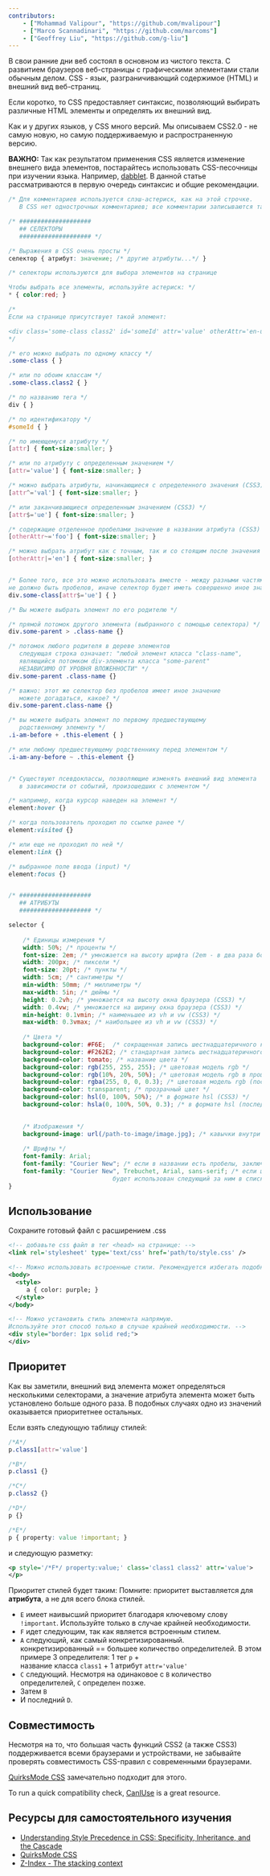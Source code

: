 ```yaml
---
contributors:
    - ["Mohammad Valipour", "https://github.com/mvalipour"]
    - ["Marco Scannadinari", "https://github.com/marcoms"]
    - ["Geoffrey Liu", "https://github.com/g-liu"]
---
```


В свои ранние дни веб состоял в основном из чистого текста. С развитием браузеров
веб-страницы с графическими элементами стали обычным делом.
CSS - язык, разграничивающий содержимое (HTML) и внешний вид веб-страниц.

Если коротко, то CSS предоставляет синтаксис, позволяющий выбирать различные
HTML элементы и определять их внешний вид.

Как и у других языков, у CSS много версий. Мы описываем CSS2.0 - не самую новую,
но самую поддерживаемую и распространенную версию.

**ВАЖНО:** Так как результатом применения CSS является изменение внешнего вида
элементов, постарайтесь использовать CSS-песочницы при изучении языка.
Например, [dabblet](http://dabblet.com/).
В данной статье рассматриваются в первую очередь синтаксис и общие рекомендации.


```css
/* Для комментариев используется слэш-астериск, как на этой строчке.
   В CSS нет однострочных комментариев; все комментарии записываются таким способом */

/* ####################
   ## СЕЛЕКТОРЫ
   #################### */

/* Выражения в CSS очень просты */
селектор { атрибут: значение; /* другие атрибуты...*/ }

/* селекторы используются для выбора элементов на странице

Чтобы выбрать все элементы, используйте астериск: */
* { color:red; }

/*
Если на странице присутствует такой элемент:

<div class='some-class class2' id='someId' attr='value' otherAttr='en-us foo bar' />
*/

/* его можно выбрать по одному классу */
.some-class { }

/* или по обоим классам */
.some-class.class2 { }

/* по названию тега */
div { }

/* по идентификатору */
#someId { }

/* по имеющемуся атрибуту */
[attr] { font-size:smaller; }

/* или по атрибуту с определенным значением */
[attr='value'] { font-size:smaller; }

/* можно выбрать атрибуты, начинающиеся с определенного значения (CSS3) */
[attr^='val'] { font-size:smaller; }

/* или заканчивающиеся определенным значением (CSS3) */
[attr$='ue'] { font-size:smaller; }

/* содержащие отделенное пробелами значение в названии атрибута (CSS3)  */
[otherAttr~='foo'] { font-size:smaller; }

/* можно выбрать атрибут как с точным, так и со стоящим после значения “-” (U+002D) */
[otherAttr|='en'] { font-size:smaller; }


/* Более того, все это можно использовать вместе - между разными частями
не должно быть пробелов, иначе селектор будет иметь совершенно иное значение  */
div.some-class[attr$='ue'] { }

/* Вы можете выбрать элемент по его родителю */

/* прямой потомок другого элемента (выбранного с помощью селектора) */
div.some-parent > .class-name {}

/* потомок любого родителя в дереве элементов
   следующая строка означает: "любой элемент класса "class-name",
   являющийся потомком div-элемента класса "some-parent"
   НЕЗАВИСИМО ОТ УРОВНЯ ВЛОЖЕННОСТИ" */
div.some-parent .class-name {}

/* важно: этот же селектор без пробелов имеет иное значение
   можете догадаться, какое? */
div.some-parent.class-name {}

/* вы можете выбрать элемент по первому предшествующему
   родственному элементу */
.i-am-before + .this-element { }

/* или любому предшествующему родственнику перед элементом */
.i-am-any-before ~ .this-element {}


/* Существуют псевдоклассы, позволяющие изменять внешний вид элемента
   в зависимости от событий, произошедших с элементом */

/* например, когда курсор наведен на элемент */
element:hover {}

/* когда пользователь проходил по ссылке ранее */
element:visited {}

/* или еще не проходил по ней */
element:link {}

/* выбранное поле ввода (input) */
element:focus {}


/* ####################
   ## АТРИБУТЫ
   #################### */

selector {
    
    /* Единицы измерения */
    width: 50%; /* проценты */
    font-size: 2em; /* умножается на высоту шрифта (2em - в два раза больше) */
    width: 200px; /* пиксели */
    font-size: 20pt; /* пункты */
    width: 5cm; /* сантиметры */
    min-width: 50mm; /* миллиметры */
    max-width: 5in; /* дюймы */
    height: 0.2vh; /* умножается на высоту окна браузера (CSS3) */
    width: 0.4vw; /* умножается на ширину окна браузера (CSS3) */
    min-height: 0.1vmin; /* наименьшее из vh и vw (CSS3) */
    max-width: 0.3vmax; /* наибольшее из vh и vw (CSS3) */
    
    /* Цвета */
    background-color: #F6E;  /* сокращенная запись шестнадцатеричного кода */
    background-color: #F262E2; /* стандартная запись шестнадцатеричного кода */
    background-color: tomato; /* название цвета */
    background-color: rgb(255, 255, 255); /* цветовая модель rgb */
    background-color: rgb(10%, 20%, 50%); /* цветовая модель rgb в процентах */
    background-color: rgba(255, 0, 0, 0.3); /* цветовая модель rgb (последний аргумент отвечает за прозрачность цвета) (CSS3) */
    background-color: transparent; /* прозрачный цвет */
    background-color: hsl(0, 100%, 50%); /* в формате hsl (CSS3) */
    background-color: hsla(0, 100%, 50%, 0.3); /* в формате hsl (последний аргумент отвечает за непрозрачность цвета) (CSS3) */

    
    /* Изображения */
    background-image: url(/path-to-image/image.jpg); /* кавычки внутри url() опциональны */
    
    /* Шрифты */
    font-family: Arial;
    font-family: "Courier New"; /* если в названии есть пробелы, заключите его в кавычки */
    font-family: "Courier New", Trebuchet, Arial, sans-serif; /* если шрифт не найден,
                             будет использован следующий за ним в списке */
}
```

## Использование

Сохраните готовый файл с расширением .css

```xml
<!-- добавьте css файл в тег <head> на странице: -->
<link rel='stylesheet' type='text/css' href='path/to/style.css' />

<!-- Можно использовать встроенные стили. Рекомендуется избегать подобного подхода. -->
<body>
  <style>
     a { color: purple; }
  </style>
</body>

<!-- Можно установить стиль элемента напрямую.
Используйте этот способ только в случае крайней необходимости. -->
<div style="border: 1px solid red;">
</div>
```

## Приоритет

Как вы заметили, внешний вид элемента может определяться несколькими селекторами,
а значение атрибута элемента может быть установлено больше одного раза.
В подобных случаях одно из значений оказывается приоритетнее остальных.

Если взять следующую таблицу стилей:

```css
/*A*/
p.class1[attr='value']

/*B*/
p.class1 {}

/*C*/
p.class2 {}

/*D*/
p {}

/*E*/
p { property: value !important; }
```

и следующую разметку:

```xml
<p style='/*F*/ property:value;' class='class1 class2' attr='value'>
</p>
```

Приоритет стилей будет таким:
Помните: приоритет выставляется для **атрибута**, а не для всего блока стилей.

* `E` имеет наивысший приоритет благодаря ключевому слову `!important`.
    Используйте только в случае крайней необходимости.
* `F` идет следующим, так как является встроенным стилем.
* `A` следующий, как самый конкретизированный.  
    конкретизированный == большее количество определителей.
    В этом примере 3 определителя: 1 тег `p` +   
    название класса `class1` + 1 атрибут `attr='value'`
* `C` следующий. Несмотря на одинаковое с `B` количество определителей,
    `C` определен позже.
* Затем `B`
* И последний `D`.

## Совместимость

Несмотря на то, что большая часть функций CSS2 (а также CSS3) поддерживается всеми
браузерами и устройствами, не забывайте проверять совместимость CSS-правил
с современными браузерами.

[QuirksMode CSS](http://www.quirksmode.org/css/) замечательно подходит для этого.

To run a quick compatibility check, [CanIUse](http://caniuse.com) is a great resource.

## Ресурсы для самостоятельного изучения

* [Understanding Style Precedence in CSS: Specificity, Inheritance, and the Cascade](http://www.vanseodesign.com/css/css-specificity-inheritance-cascaade/)
* [QuirksMode CSS](http://www.quirksmode.org/css/)
* [Z-Index - The stacking context](https://developer.mozilla.org/en-US/docs/Web/Guide/CSS/Understanding_z_index/The_stacking_context)
